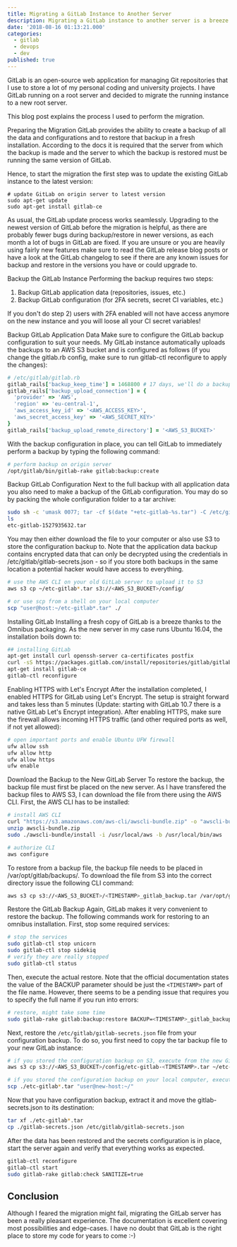 ```yaml
---
title: Migrating a GitLab Instance to Another Server
description: Migrating a GitLab instance to another server is a breeze thanks to the built-in backup and restore functionality.
date: '2018-08-16 01:13:21.000'
categories:
  - gitlab
  - devops
  - dev
published: true
---
```


GitLab is an open-source web application for managing Git repositories
that I use to store a lot of my personal coding and university projects.
I have GitLab running on a root server and decided to migrate the running
instance to a new root server.

This blog post explains the process I used to perform the migration.

Preparing the Migration
GitLab provides the ability to create a backup of all the data and configurations and
to restore that backup in a fresh installation.
According to the docs it is required that the server from which the backup is made and
the server to which the backup is restored must be running the same version of GitLab.

Hence, to start the migration the first step was to update the existing GitLab instance to
the latest version:

```
# update GitLab on origin server to latest version
sudo apt-get update 
sudo apt-get install gitlab-ce
```

As usual, the GitLab update process works seamlessly.
Upgrading to the newest version of GitLab before the migration is helpful,
as there are probably fewer bugs during backup/restore in newer versions,
as each month a lot of bugs in GitLab are fixed.
If you are unsure or you are heavily using fairly new features make sure to
read the GitLab release blog posts or have a look at the GitLab changelog to
see if there are any known issues for backup and restore in the versions you have or
could upgrade to.

Backup the GitLab Instance
Performing the backup requires two steps:

1. Backup GitLab application data (repositories, issues, etc.)
2. Backup GitLab configuration (for 2FA secrets, secret CI variables, etc.)

If you don't do step 2) users with 2FA enabled will not
have access anymore on the new instance and
you will loose all your CI secret variables!

Backup GitLab Application Data
Make sure to configure the GitLab backup configuration to suit your needs. My GitLab instance automatically uploads the backups to an AWS S3 bucket and is configured as follows (if you change the gitlab.rb config, make sure to run gitlab-ctl reconfigure to apply the changes):

```ruby
# /etc/gitlab/gitlab.rb
gitlab_rails['backup_keep_time'] = 1468800 # 17 days, we'll do a backup every 5 days
gitlab_rails['backup_upload_connection'] = {
  'provider' => 'AWS',
  'region' => 'eu-central-1',
  'aws_access_key_id' => '<AWS_ACCESS_KEY>',
  'aws_secret_access_key' => '<AWS_SECRET_KEY>'
}
gitlab_rails['backup_upload_remote_directory'] = '<AWS_S3_BUCKET>'
```

With the backup configuration in place,
you can tell GitLab to immediately perform a backup by typing the following command:


```sh
# perform backup on origin server
/opt/gitlab/bin/gitlab-rake gitlab:backup:create
```

Backup GitLab Configuration
Next to the full backup with all application data you
also need to make a backup of the GitLab configuration.
You may do so by packing the whole configuration folder to a tar archive:

```sh
sudo sh -c 'umask 0077; tar -cf $(date "+etc-gitlab-%s.tar") -C /etc/gitlab .'
ls
etc-gitlab-1527935632.tar
```

You may then either download the file to your computer or also use S3
to store the configuration backup to.
Note that the application data backup contains encrypted data that can only
be decrypted using the credentials in
/etc/gitlab/gitlab-secrets.json -
so if you store both backups in the same location a potential hacker
would have access to everything.

```sh
# use the AWS CLI on your old GitLab server to upload it to S3
aws s3 cp ~/etc-gitlab*.tar s3://<AWS_S3_BUCKET>/config/

# or use scp from a shell on your local computer
scp "user@host:~/etc-gitlab*.tar" ./
```

Installing GitLab
Installing a fresh copy of GitLab is a breeze thanks to the Omnibus packaging.
As the new server in my case runs Ubuntu 16.04, the installation boils down to:

```sh
## installing GitLab
apt-get install curl openssh-server ca-certificates postfix
curl -sS https://packages.gitlab.com/install/repositories/gitlab/gitlab-ce/script.deb.sh | sudo bash
apt-get install gitlab-ce
gitlab-ctl reconfigure
```

Enabling HTTPS with Let's Encrypt
After the installation completed,
I enabled HTTPS for GitLab using Let's Encrypt.
The setup is straight forward and takes less than 5 minutes
(Update: starting with GitLab 10.7 there is a native GitLab Let's Encrypt integration).
After enabling HTTPS, make sure the firewall allows incoming HTTPS traffic
(and other required ports as well, if not yet allowed):

```sh
# open important ports and enable Ubuntu UFW firewall
ufw allow ssh
ufw allow http
ufw allow https
ufw enable
```

Download the Backup to the New GitLab Server
To restore the backup,
the backup file must first be placed on the new server.
As I have transfered the backup files to AWS S3,
I can download the file from there using the AWS CLI.
First, the AWS CLI has to be installed:

```sh
# install AWS CLI
curl "https://s3.amazonaws.com/aws-cli/awscli-bundle.zip" -o "awscli-bundle.zip"
unzip awscli-bundle.zip
sudo ./awscli-bundle/install -i /usr/local/aws -b /usr/local/bin/aws

# authorize CLI
aws configure
```

To restore from a backup file,
the backup file needs to be placed in /var/opt/gitlab/backups/.
To download the file from S3 into the
correct directory issue the following CLI command:

```sh
aws s3 cp s3://<AWS_S3_BUCKET>/<TIMESTAMP>_gitlab_backup.tar /var/opt/gitlab/backups/<TIMESTAMP>_gitlab_backup.tar
```

Restore the GitLab Backup
Again, GitLab makes it very convenient to restore the backup.
The following commands work for restoring to an omnibus installation.
First, stop some required services:

```sh
# stop the services
sudo gitlab-ctl stop unicorn
sudo gitlab-ctl stop sidekiq
# verify they are really stopped
sudo gitlab-ctl status
```

Then, execute the actual restore.
Note that the official documentation states the value of
the BACKUP parameter should be just the `<TIMESTAMP>` part of the file name.
However, there seems to be a pending issue that requires you to
specify the full name if you run into errors:

```sh
# restore, might take some time
sudo gitlab-rake gitlab:backup:restore BACKUP=<TIMESTAMP>_gitlab_backup.tar
```

Next, restore the `/etc/gitlab/gitlab-secrets.json`
file from your configuration backup.
To do so, you first need to copy the tar backup file to your new GitLab instance:

```sh
# if you stored the configuration backup on S3, execute from the new GitLab server:
aws s3 cp s3://<AWS_S3_BUCKET>/config/etc-gitlab-<TIMESTAMP>.tar ~/etc-gitlab.tar

# if you stored the configuration backup on your local computer, execute from a local shell:
scp ./etc-gitlab*.tar "user@new-host:~/"
```

Now that you have configuration backup,
extract it and move the gitlab-secrets.json to its destination:

```sh
tar xf ./etc-gitlab*.tar
cp ./gitlab-secrets.json /etc/gitlab/gitlab-secrets.json
```

After the data has been restored and the secrets configuration is in place,
start the server again and verify that everything works as expected.

```sh
gitlab-ctl reconfigure
gitlab-ctl start
sudo gitlab-rake gitlab:check SANITIZE=true
```

## Conclusion

Although I feared the migration might fail,
migrating the GitLab server has been a really pleasant experience.
The documentation is excellent covering most possibilities and edge-cases.
I have no doubt that GitLab is the right place to store my code for years to come :-)
